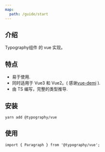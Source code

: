 ```yaml
---
map:
  path: /guide/start
---
```


## 介绍

Typography组件 的 vue 实现。

## 特点

- 易于使用.
- 同时适用于 Vue3 和 Vue2。( 感谢[vue-demi](https://github.com/antfu/vue-demi) ).
- 由 TS 编写，完整的类型推导.

## 安装

```
yarn add @typography/vue
```

## 使用

```
import { Paragraph } from '@typography/vue';
```

